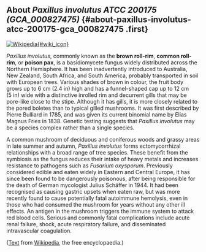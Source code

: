 About *Paxillus involutus ATCC 200175 (GCA\_000827475)* {#about-paxillus-involutus-atcc-200175-gca_000827475 .first}
-------------------------------------------------------

[![Wikipedia](/img/wikipedia_logo_v2_en.png){#wiki_icon}](http://en.wikipedia.org/wiki/Paxillus_involutus)

*Paxillus involutus*, commonly known as the **brown roll-rim**, **common
roll-rim**, or **poison pax**, is a basidiomycete fungus widely
distributed across the Northern Hemisphere. It has been inadvertently
introduced to Australia, New Zealand, South Africa, and South America,
probably transported in soil with European trees. Various shades of
brown in colour, the fruit body grows up to 6 cm (2.4 in) high and has a
funnel-shaped cap up to 12 cm (5 in) wide with a distinctive inrolled
rim and decurrent gills that may be pore-like close to the stipe.
Although it has gills, it is more closely related to the pored boletes
than to typical gilled mushrooms. It was first described by Pierre
Bulliard in 1785, and was given its current binomial name by Elias
Magnus Fries in 1838. Genetic testing suggests that *Paxillus involutus*
may be a species complex rather than a single species.

A common mushroom of deciduous and coniferous woods and grassy areas in
late summer and autumn, *Paxillus involutus* forms ectomycorrhizal
relationships with a broad range of tree species. These benefit from the
symbiosis as the fungus reduces their intake of heavy metals and
increases resistance to pathogens such as *Fusarium oxysporum*.
Previously considered edible and eaten widely in Eastern and Central
Europe, it has since been found to be dangerously poisonous, after being
responsible for the death of German mycologist Julius Schäffer in 1944.
It had been recognised as causing gastric upsets when eaten raw, but was
more recently found to cause potentially fatal autoimmune hemolysis,
even in those who had consumed the mushroom for years without any other
ill effects. An antigen in the mushroom triggers the immune system to
attack red blood cells. Serious and commonly fatal complications include
acute renal failure, shock, acute respiratory failure, and disseminated
intravascular coagulation.

([Text](http://en.wikipedia.org/wiki/Paxillus_involutus) from
[Wikipedia](http://en.wikipedia.org/), the free encyclopaedia.)
